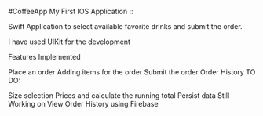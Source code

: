 #CoffeeApp
My First IOS Application ::

Swift Application to select available favorite drinks and submit the order.

I have used UIKit for the development

Features Implemented

Place an order
Adding items for the order
Submit the order
Order History
TO DO:

Size selection
Prices and calculate the running total
Persist data
Still Working on View Order History using Firebase
